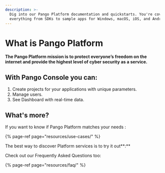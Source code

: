 ```yaml
---
description: >-
  Dig into our Pango Platform documentation and quickstarts. You're covered with
  everything from SDKs to sample apps for Windows, macOS, iOS, and Android.
---
```


# What is Pango Platform

**The Pango Platform mission is to protect everyone’s freedom on the internet and provide the highest level of cyber security as a service.**

## With Pango Console you can:

1. Create projects for your applications with unique parameters. 
2. Manage users. 
3. See Dashboard with real-time data.

## What's more?

If you want to know if Pango Platform matches your needs :

{% page-ref page="resources/use-cases/" %}

The best way to discover Platform services is to try it out**:**

Check out our Frequently Asked Questions too:

{% page-ref page="resources/faq/" %}

